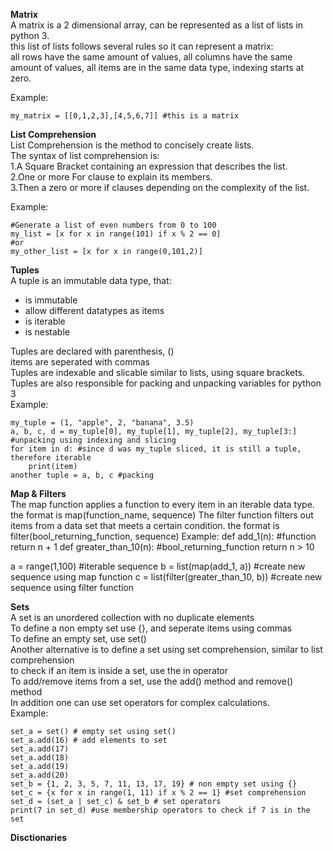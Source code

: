**Matrix**<br>
A matrix is a 2 dimensional array, can be represented as a list of lists in python 3.<br>
this list of lists follows several rules so it can represent a matrix:<br>
all rows have the same amount of values, all columns have the same amount of values, all items are in the same data type, indexing starts at zero.<br>

Example:
```python:
my_matrix = [[0,1,2,3],[4,5,6,7]] #this is a matrix
```
**List Comprehension**<br>
List Comprehension is the method to concisely create lists.<br>
The syntax of list comprehension is:<br>
1.A Square Bracket containing an expression that describes the list.<br>
2.One or more For clause to explain its members.<br>
3.Then a zero or more if clauses depending on the complexity of the list.<br>

Example:
```python:
#Generate a list of even numbers from 0 to 100
my_list = [x for x in range(101) if x % 2 == 0]
#or
my_other_list = [x for x in range(0,101,2)]
```
**Tuples**<br>
A tuple is an immutable data type, that:<br>
- is immutable<br>
- allow different datatypes as items<br>
- is iterable<br>
- is nestable<br>

Tuples are declared with parenthesis, ()<br>
items are seperated with commas<br>
Tuples are indexable and slicable similar to lists, using square brackets. <br>
Tuples are also responsible for packing and unpacking variables for python 3<br>
Example:
```python:
my_tuple = (1, "apple", 2, "banana", 3.5)
a, b, c, d = my_tuple[0], my_tuple[1], my_tuple[2], my_tuple[3:] #unpacking using indexing and slicing  
for item in d: #since d was my_tuple sliced, it is still a tuple, therefore iterable
    print(item)
another tuple = a, b, c #packing
```

**Map & Filters** <br>
The map function applies a function to every item in an iterable data type.
the format is map(function_name, sequence)
The filter function filters out items from a data set that meets a certain condition.
the format is filter(bool_returning_function, sequence)
Example:
def add_1(n): #function
    return n + 1
def greater_than_10(n): #bool_returning_function
    return n > 10

a = range(1,100) #iterable sequence
b = list(map(add_1, a)) #create new sequence using map function
c = list(filter(greater_than_10, b)) #create new sequence using filter function

**Sets**<br>
A set is an unordered collection with no duplicate elements <br>
To define a non empty set use {}, and seperate items using commas<br>
To define an empty set, use set()<br>
Another alternative is to define a set using set comprehension, similar to list comprehension<br>
to check if an item is inside a set, use the in operator<br>
To add/remove items from a set, use the add() method and remove() method<br>
In addition one can use set operators for complex calculations.<br>
Example:
```python:
set_a = set() # empty set using set()
set_a.add(16) # add elements to set
set_a.add(17)
set_a.add(18)
set_a.add(19)
set_a.add(20)
set_b = {1, 2, 3, 5, 7, 11, 13, 17, 19} # non empty set using {}
set_c = {x for x in range(1, 11) if x % 2 == 1} #set comprehension
set_d = (set_a | set_c) & set_b # set operators
print(7 in set_d) #use membership operators to check if 7 is in the set

```

**Disctionaries**<br>
